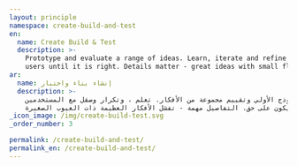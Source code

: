 ```yaml
---
layout: principle
namespace: create-build-and-test
en:
  name: Create Build & Test
  description: >-
    Prototype and evaluate a range of ideas. Learn, iterate and refine with
    users until it is right. Details matter - great ideas with small flaws fail.
ar:
  name: إنشاء بناء واختبار
  description: >-
    النموذج الأولي وتقييم مجموعة من الأفكار. تعلم ، وتكرار وصقل مع المستخدمين
    حتى يكون على حق. التفاصيل مهمة - تفشل الأفكار العظيمة ذات العيوب الصغيرة
_icon_image: /img/create-build-test.svg
_order_number: 3

permalink: /create-build-and-test/
permalink_en: /create-build-and-test/
---
```


